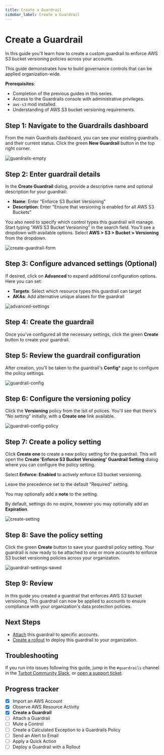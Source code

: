 ```yaml
---
title: Create a Guardrail
sidebar_label: Create a Guardrail
---
```



# Create a Guardrail

In this guide you'll learn how to create a custom guardrail to enforce AWS S3 bucket versioning policies across your accounts.

This guide demonstrates how to build governance controls that can be applied organization-wide.

**Prerequisites**:   

- Completion of the previous guides in this series.  
- Access to the Guardrails console with administrative privileges.
- `aws-s3` mod installed.
- Understanding of AWS S3 bucket versioning requirements.

## Step 1: Navigate to the Guardrails dashboard

From the main Guardrails dashboard, you can see your existing guardrails and their current status. Click the green **New Guardrail** button in the top right corner.

<p><img alt="guardrails-empty" src="./guardrails-empty.png"/></p>

## Step 2: Enter guardrail details

In the **Create Guardrail** dialog, provide a descriptive name and optional description for your guardrail:

- **Name**: Enter "Enforce S3 Bucket Versioning" 
- **Description**: Enter "Ensure that versioning is enabled for all AWS S3 Buckets"

You also need to specify which control types this guardrail will manage. Start typing "AWS S3 Bucket Versioning" in the search field. You'll see a dropdown with available options. Select **AWS > S3 > Bucket > Versioning** from the dropdown.


<p><img alt="create-guardrail-form" src="./create-guardrail-form.png"/></p>


## Step 3: Configure advanced settings (Optional)

If desired, click on **Advanced** to expand additional configuration options. Here you can set:

- **Targets**: Select which resource types this guardrail can target
- **AKAs**: Add alternative unique aliases for the guardrail

<p><img alt="advanced-settings" src="./advanced-settings.png"/></p>

## Step 4: Create the guardrail

Once you've configured all the necessary settings, click the green **Create** button to create your guardrail.

## Step 5: Review the guardrail configuration

After creation, you'll be taken to the guardrail's **Config*** page to configure the policy settings.

<p><img alt="guardrail-config" src="./guardrail-config.png"/></p>

## Step 6: Configure the versioning policy

Click the **Versioning** policy from the lsit of polices.  You'll see that there's "No setting" initially, with a **Create one** link available.

<p><img alt="guardrail-config-policy" src="./guardrail-config-policy.png"/></p>

## Step 7: Create a policy setting

Click **Create one** to create a new policy setting for the guardrail. This will open the **Create 'Enforce S3 Bucket Versioning' Guardrail Setting** dialog where you can configure the policy setting.

Select **Enforce: Enabled** to actively enforce S3 bucket versioning. 

Leave the precedence set to the default "Required" setting.  

You may optionally add a **note** to the setting.  

By default, settings do no expire, however you may optionally add an **Expiration**.

<p><img alt="create-setting" src="./create-setting.png"/></p>

## Step 8: Save the policy setting

Click the green **Create** button to save your guardrail policy setting. Your guardrail is now ready to be attached to one or more accounts to enforce S3 bucket versioning policies across your organization.

<p><img alt="guardrail-settings-saved" src="./guardrail-settings-saved.png"/></p>


## Step 9: Review

In this guide you created a guardrail that enforces AWS S3 bucket versioning. This guardrail can now be applied to accounts to ensure compliance with your organization's data protection policies.

## Next Steps

- [Attach](/guardrails/docs/artemis/getting-started/getting-started-aws/attach-guardrail) this guardrail to specific accounts.
- [Create a rollout](/guardrails/docs/artemis/getting-started/getting-started-aws/rollout-guardrail) to deploy this guardrail to your organization.


## Troubleshooting

If you run into issues following this guide, jump in the `#guardrails` channel in the [Turbot Community Slack](https://turbot.com/community/join), or [open a support ticket](https://support.turbot.com/hc/en-us/requests/new).


## Progress tracker
- [x] Import an AWS Account
- [x] Observe AWS Resource Activity
- [x] **Create a Guardrail**
- [ ] Attach a Guardrail
- [ ] Mute a Control
- [ ] Create a Calculated Exception to a Guardrails Policy
- [ ] Send an Alert to Email
- [ ] Apply a Quick Action
- [ ] Deploy a Guardrail with a Rollout
